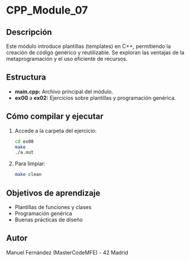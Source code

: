 # CPP_Module_07

## Descripción
Este módulo introduce plantillas (templates) en C++, permitiendo la creación de código genérico y reutilizable. Se exploran las ventajas de la metaprogramación y el uso eficiente de recursos.

## Estructura
- **main.cpp:** Archivo principal del módulo.
- **ex00** a **ex02:** Ejercicios sobre plantillas y programación genérica.

## Cómo compilar y ejecutar
1. Accede a la carpeta del ejercicio:
   ```sh
   cd ex00
   make
   ./a.out
   ```
2. Para limpiar:
   ```sh
   make clean
   ```

## Objetivos de aprendizaje
- Plantillas de funciones y clases
- Programación genérica
- Buenas prácticas de diseño

## Autor
Manuel Fernández (MasterCodeMFE) - 42 Madrid
